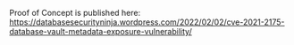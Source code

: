 Proof of Concept is published here: https://databasesecurityninja.wordpress.com/2022/02/02/cve-2021-2175-database-vault-metadata-exposure-vulnerability/


